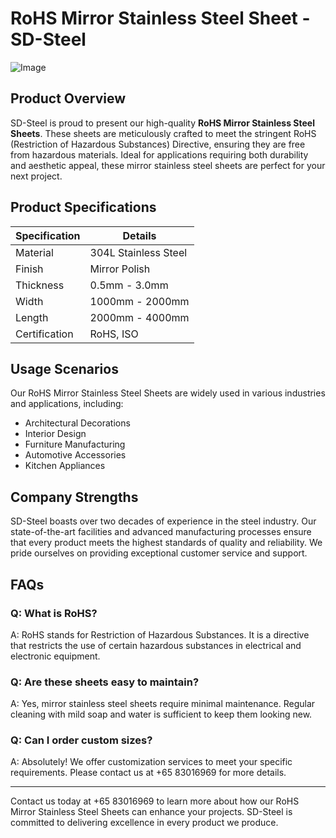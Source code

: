# RoHS Mirror Stainless Steel Sheet - SD-Steel

![Image](https://github.com/user-attachments/assets/2567258e-e124-4816-932d-1809bd27ef0b)

## Product Overview

SD-Steel is proud to present our high-quality **RoHS Mirror Stainless Steel Sheets**. These sheets are meticulously crafted to meet the stringent RoHS (Restriction of Hazardous Substances) Directive, ensuring they are free from hazardous materials. Ideal for applications requiring both durability and aesthetic appeal, these mirror stainless steel sheets are perfect for your next project.

## Product Specifications

| Specification | Details |
|---------------|---------|
| Material      | 304L Stainless Steel |
| Finish        | Mirror Polish |
| Thickness     | 0.5mm - 3.0mm |
| Width         | 1000mm - 2000mm |
| Length        | 2000mm - 4000mm |
| Certification | RoHS, ISO |

## Usage Scenarios

Our RoHS Mirror Stainless Steel Sheets are widely used in various industries and applications, including:
- Architectural Decorations
- Interior Design
- Furniture Manufacturing
- Automotive Accessories
- Kitchen Appliances

## Company Strengths

SD-Steel boasts over two decades of experience in the steel industry. Our state-of-the-art facilities and advanced manufacturing processes ensure that every product meets the highest standards of quality and reliability. We pride ourselves on providing exceptional customer service and support.

## FAQs

### Q: What is RoHS?
A: RoHS stands for Restriction of Hazardous Substances. It is a directive that restricts the use of certain hazardous substances in electrical and electronic equipment.

### Q: Are these sheets easy to maintain?
A: Yes, mirror stainless steel sheets require minimal maintenance. Regular cleaning with mild soap and water is sufficient to keep them looking new.

### Q: Can I order custom sizes?
A: Absolutely! We offer customization services to meet your specific requirements. Please contact us at +65 83016969 for more details.

---

Contact us today at +65 83016969 to learn more about how our RoHS Mirror Stainless Steel Sheets can enhance your projects. SD-Steel is committed to delivering excellence in every product we produce.